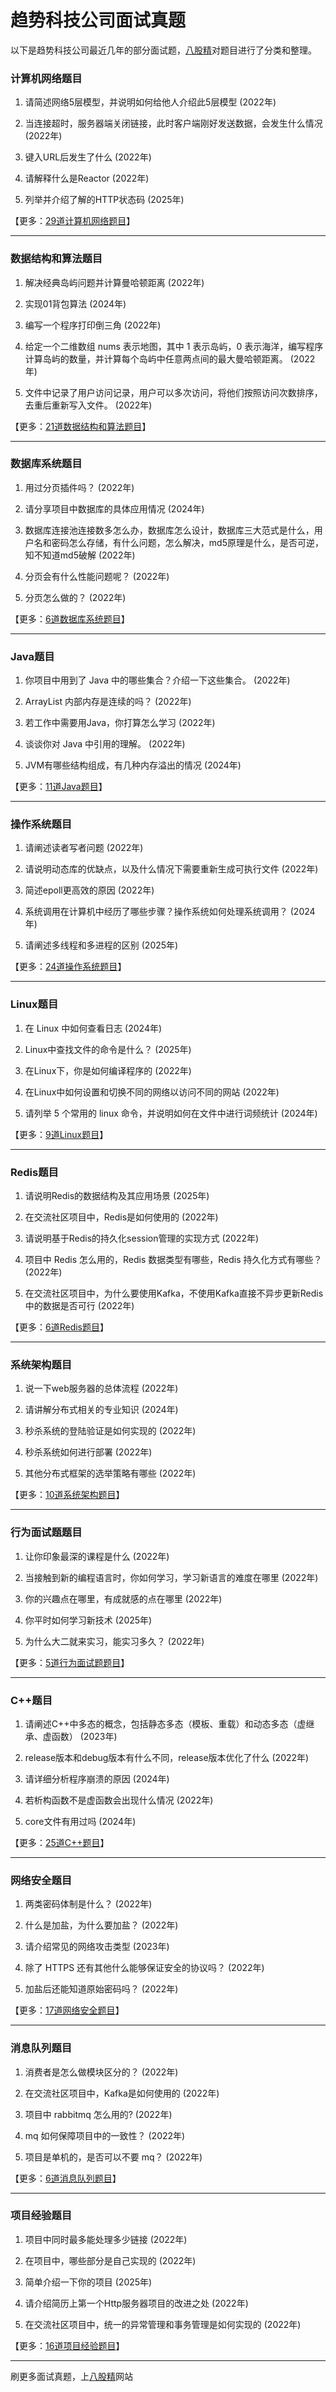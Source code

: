 # 趋势科技公司面试真题

以下是趋势科技公司最近几年的部分面试题，[八股精](https://www.bagujing.com)对题目进行了分类和整理。

### 计算机网络题目

1. 请简述网络5层模型，并说明如何给他人介绍此5层模型 (2022年) 

2. 当连接超时，服务器端关闭链接，此时客户端刚好发送数据，会发生什么情况 (2022年) 

3. 键入URL后发生了什么 (2022年) 

4. 请解释什么是Reactor (2022年) 

5. 列举并介绍了解的HTTP状态码 (2025年) 

【更多：[29道计算机网络题目](https://www.bagujing.com/companies)】


---

### 数据结构和算法题目

1. 解决经典岛屿问题并计算曼哈顿距离 (2022年) 

2. 实现01背包算法 (2024年) 

3. 编写一个程序打印倒三角 (2022年) 

4. 给定一个二维数组 nums 表示地图，其中 1 表示岛屿，0 表示海洋，编写程序计算岛屿的数量，并计算每个岛屿中任意两点间的最大曼哈顿距离。 (2022年) 

5. 文件中记录了用户访问记录，用户可以多次访问，将他们按照访问次数排序，去重后重新写入文件。 (2022年) 

【更多：[21道数据结构和算法题目](https://www.bagujing.com/companies)】


---

### 数据库系统题目

1. 用过分页插件吗？ (2022年) 

2. 请分享项目中数据库的具体应用情况 (2024年) 

3. 数据库连接池连接数多怎么办，数据库怎么设计，数据库三大范式是什么，用户名和密码怎么存储，有什么问题，怎么解决，md5原理是什么，是否可逆，知不知道md5破解 (2022年) 

4. 分页会有什么性能问题呢？ (2022年) 

5. 分页怎么做的？ (2022年) 

【更多：[6道数据库系统题目](https://www.bagujing.com/companies)】


---

### Java题目

1. 你项目中用到了 Java 中的哪些集合？介绍一下这些集合。 (2022年) 

2. ArrayList 内部内存是连续的吗？ (2022年) 

3. 若工作中需要用Java，你打算怎么学习 (2022年) 

4. 谈谈你对 Java 中引用的理解。 (2022年) 

5. JVM有哪些结构组成，有几种内存溢出的情况 (2024年) 

【更多：[11道Java题目](https://www.bagujing.com/companies)】


---

### 操作系统题目

1. 请阐述读者写者问题 (2022年) 

2. 请说明动态库的优缺点，以及什么情况下需要重新生成可执行文件 (2022年) 

3. 简述epoll更高效的原因 (2022年) 

4. 系统调用在计算机中经历了哪些步骤？操作系统如何处理系统调用？ (2024年) 

5. 请阐述多线程和多进程的区别 (2025年) 

【更多：[24道操作系统题目](https://www.bagujing.com/companies)】


---

### Linux题目

1. 在 Linux 中如何查看日志 (2024年) 

2. Linux中查找文件的命令是什么？ (2025年) 

3. 在Linux下，你是如何编译程序的 (2022年) 

4. 在Linux中如何设置和切换不同的网络以访问不同的网站 (2022年) 

5. 请列举 5 个常用的 linux 命令，并说明如何在文件中进行词频统计 (2024年) 

【更多：[9道Linux题目](https://www.bagujing.com/companies)】


---

### Redis题目

1. 请说明Redis的数据结构及其应用场景 (2025年) 

2. 在交流社区项目中，Redis是如何使用的 (2022年) 

3. 请说明基于Redis的持久化session管理的实现方式 (2022年) 

4. 项目中 Redis 怎么用的，Redis 数据类型有哪些，Redis 持久化方式有哪些？ (2022年) 

5. 在交流社区项目中，为什么要使用Kafka，不使用Kafka直接不异步更新Redis中的数据是否可行 (2022年) 

【更多：[6道Redis题目](https://www.bagujing.com/companies)】


---

### 系统架构题目

1. 说一下web服务器的总体流程 (2022年) 

2. 请讲解分布式相关的专业知识 (2024年) 

3. 秒杀系统的登陆验证是如何实现的 (2022年) 

4. 秒杀系统如何进行部署 (2022年) 

5. 其他分布式框架的选举策略有哪些 (2022年) 

【更多：[10道系统架构题目](https://www.bagujing.com/companies)】


---

### 行为面试题题目

1. 让你印象最深的课程是什么 (2022年) 

2. 当接触到新的编程语言时，你如何学习，学习新语言的难度在哪里 (2022年) 

3. 你的兴趣点在哪里，有成就感的点在哪里 (2022年) 

4. 你平时如何学习新技术 (2025年) 

5. 为什么大二就来实习，能实习多久？ (2022年) 

【更多：[5道行为面试题题目](https://www.bagujing.com/companies)】


---

### C++题目

1. 请阐述C++中多态的概念，包括静态多态（模板、重载）和动态多态（虚继承、虚函数） (2023年) 

2. release版本和debug版本有什么不同，release版本优化了什么 (2022年) 

3. 请详细分析程序崩溃的原因 (2024年) 

4. 若析构函数不是虚函数会出现什么情况 (2022年) 

5. core文件有用过吗 (2024年) 

【更多：[25道C++题目](https://www.bagujing.com/companies)】


---

### 网络安全题目

1. 两类密码体制是什么？ (2022年) 

2. 什么是加盐，为什么要加盐？ (2022年) 

3. 请介绍常见的网络攻击类型 (2023年) 

4. 除了 HTTPS 还有其他什么能够保证安全的协议吗？ (2022年) 

5. 加盐后还能知道原始密码吗？ (2022年) 

【更多：[17道网络安全题目](https://www.bagujing.com/companies)】


---

### 消息队列题目

1. 消费者是怎么做模块区分的？ (2022年) 

2. 在交流社区项目中，Kafka是如何使用的 (2022年) 

3. 项目中 rabbitmq 怎么用的? (2022年) 

4. mq 如何保障项目中的一致性？ (2022年) 

5. 项目是单机的，是否可以不要 mq？ (2022年) 

【更多：[6道消息队列题目](https://www.bagujing.com/companies)】


---

### 项目经验题目

1. 项目中同时最多能处理多少链接 (2022年) 

2. 在项目中，哪些部分是自己实现的 (2022年) 

3. 简单介绍一下你的项目 (2025年) 

4. 请介绍简历上第一个Http服务器项目的改进之处 (2022年) 

5. 在交流社区项目中，统一的异常管理和事务管理是如何实现的 (2022年) 

【更多：[16道项目经验题目](https://www.bagujing.com/companies)】


---

刷更多面试真题，上[八股精](https://www.bagujing.com)网站